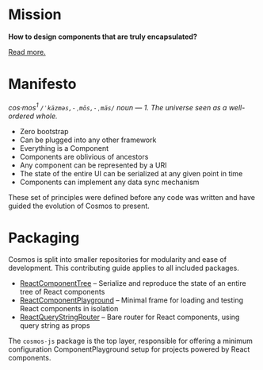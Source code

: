 # Mission

**How to design components that are truly encapsulated?**

[Read more.](https://github.com/skidding/cosmos/wiki/Problem)

# Manifesto

_cos·mos<sup>1</sup> `/ˈkäzməs,-ˌmōs,-ˌmäs/` noun — 1. The universe seen as
a well-ordered whole._

- Zero bootstrap
- Can be plugged into any other framework
- Everything is a Component
- Components are oblivious of ancestors
- Any component can be represented by a URI
- The state of the entire UI can be serialized at any given point in time
- Components can implement any data sync mechanism

These set of principles were defined before any code was written and have guided the evolution of Cosmos to present.

# Packaging

Cosmos is split into smaller repositories for modularity and ease of development. This contributing guide applies to all included packages.

- [ReactComponentTree](https://github.com/skidding/react-component-tree) – Serialize and reproduce the state of an entire tree of React components
- [ReactComponentPlayground](https://github.com/skidding/react-component-playground) – Minimal frame for loading and testing React components in isolation
- [ReactQueryStringRouter](https://github.com/skidding/react-querystring-router) – Bare router for React components, using query string as props

The `cosmos-js` package is the top layer, responsible for offering a minimum configuration ComponentPlayground setup for projects powered by React components.

